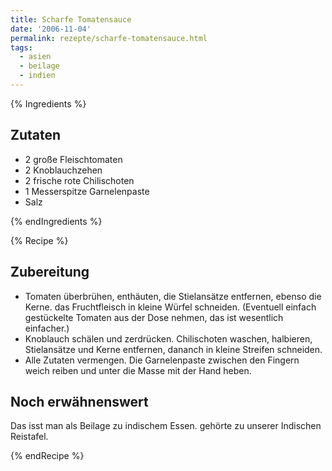 ```yaml
---
title: Scharfe Tomatensauce
date: '2006-11-04'
permalink: rezepte/scharfe-tomatensauce.html
tags:
  - asien
  - beilage
  - indien
---
```


{% Ingredients %}

## Zutaten

- 2 große Fleischtomaten
- 2 Knoblauchzehen
- 2 frische rote Chilischoten
- 1 Messerspitze Garnelenpaste
- Salz

{% endIngredients %}

{% Recipe %}

## Zubereitung

- Tomaten überbrühen, enthäuten, die Stielansätze entfernen, ebenso die Kerne. das Fruchtfleisch in kleine Würfel schneiden. (Eventuell einfach gestückelte Tomaten aus der Dose nehmen, das ist wesentlich einfacher.)
- Knoblauch schälen und zerdrücken. Chilischoten waschen, halbieren, Stielansätze und Kerne entfernen, dananch in kleine Streifen schneiden.
- Alle Zutaten vermengen. Die Garnelenpaste zwischen den Fingern weich reiben und unter die Masse mit der Hand heben.

## Noch erwähnenswert

Das isst man als Beilage zu indischem Essen. gehörte zu unserer Indischen Reistafel.

{% endRecipe %}
